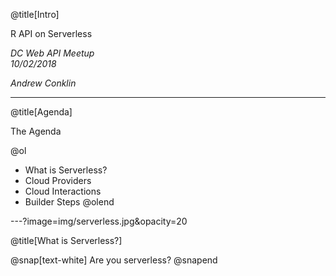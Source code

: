 @title[Intro]

R API on Serverless  

_DC Web API Meetup_  
_10/02/2018_   

_Andrew Conklin_

---
@title[Agenda]

The Agenda

@ol
- What is Serverless?
- Cloud Providers
- Cloud Interactions
- Builder Steps
@olend

---?image=img/serverless.jpg&opacity=20

@title[What is Serverless?]

@snap[text-white]
Are you serverless?
@snapend
